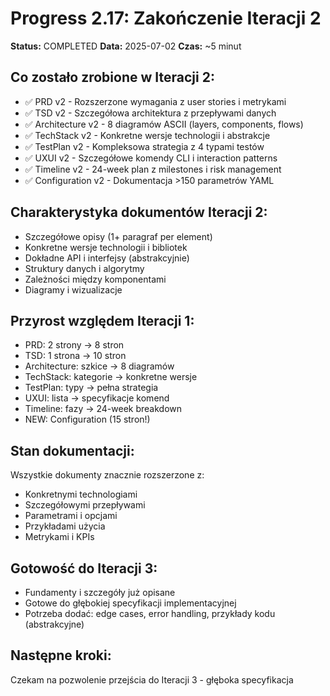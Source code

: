 # Progress 2.17: Zakończenie Iteracji 2

**Status:** COMPLETED
**Data:** 2025-07-02
**Czas:** ~5 minut

## Co zostało zrobione w Iteracji 2:
- ✅ PRD v2 - Rozszerzone wymagania z user stories i metrykami
- ✅ TSD v2 - Szczegółowa architektura z przepływami danych
- ✅ Architecture v2 - 8 diagramów ASCII (layers, components, flows)
- ✅ TechStack v2 - Konkretne wersje technologii i abstrakcje
- ✅ TestPlan v2 - Kompleksowa strategia z 4 typami testów
- ✅ UXUI v2 - Szczegółowe komendy CLI i interaction patterns
- ✅ Timeline v2 - 24-week plan z milestones i risk management
- ✅ Configuration v2 - Dokumentacja >150 parametrów YAML

## Charakterystyka dokumentów Iteracji 2:
- Szczegółowe opisy (1+ paragraf per element)
- Konkretne wersje technologii i bibliotek
- Dokładne API i interfejsy (abstrakcyjnie)
- Struktury danych i algorytmy
- Zależności między komponentami
- Diagramy i wizualizacje

## Przyrost względem Iteracji 1:
- PRD: 2 strony → 8 stron
- TSD: 1 strona → 10 stron
- Architecture: szkice → 8 diagramów
- TechStack: kategorie → konkretne wersje
- TestPlan: typy → pełna strategia
- UXUI: lista → specyfikacje komend
- Timeline: fazy → 24-week breakdown
- NEW: Configuration (15 stron!)

## Stan dokumentacji:
Wszystkie dokumenty znacznie rozszerzone z:
- Konkretnymi technologiami
- Szczegółowymi przepływami
- Parametrami i opcjami
- Przykładami użycia
- Metrykami i KPIs

## Gotowość do Iteracji 3:
- Fundamenty i szczegóły już opisane
- Gotowe do głębokiej specyfikacji implementacyjnej
- Potrzeba dodać: edge cases, error handling, przykłady kodu (abstrakcyjne)

## Następne kroki:
Czekam na pozwolenie przejścia do Iteracji 3 - głęboka specyfikacja